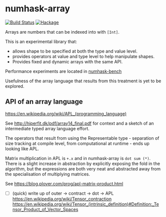 numhask-array
===

[![Build Status](https://travis-ci.org/tonyday567/numhask.svg)](https://travis-ci.org/tonyday567/numhask) 
[![Hackage](https://img.shields.io/hackage/v/numhask-array.svg)](https://hackage.haskell.org/package/numhask-array) 

Arrays are numbers that can be indexed into with `[Int]`. 

This is an experimental library that:
- allows shape to be specified at both the type and value level.
- provides operators at value and type level to help manipulate shapes.
- Provides fixed and dynamic arrays with the same API.

Performance experiments are located in [numhask-bench](https://github.com/tonyday567/numhask-bench)

Usefulness of the array language that results from this treatment is yet to be explored.

API of an array language
---

https://en.wikipedia.org/wiki/APL_(programming_language)

See http://hiperfit.dk/pdf/array14_final.pdf for context and a sketch of an intermediate typed array language effort.

The operators that result from using the Representable type - separation of size tracking at compile level, from computational at runtime - ends up looking like APL.

Matrix multiplication in APL is `+.x` and in numhask-array is `dot sum (*)`.  There is a slight increase in abstraction by explicitly exposing the fold in the algorithm, but the expressions are both very neat and abstracted away from the specialisation of multiplying matrices.

See https://blog.plover.com/prog/apl-matrix-product.html












- [ ] (quick) write up of outer -> contract -> dot -> APL
    https://en.wikipedia.org/wiki/Tensor_contraction
    https://en.wikipedia.org/wiki/Tensor_(intrinsic_definition)#Definition:_Tensor_Product_of_Vector_Spaces
